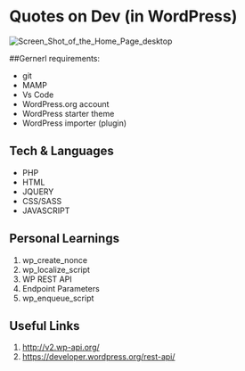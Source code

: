 # Quotes on Dev (in WordPress)
<img src="/ScreenShot/screenShot .png" alt="
Screen_Shot_of_the_Home_Page_desktop">

##Gernerl requirements:

  * git
  * MAMP 
  * Vs Code 
  * WordPress.org account
  * WordPress starter theme 
  * WordPress importer (plugin)

## Tech & Languages

  * PHP
  * HTML
  * JQUERY
  * CSS/SASS
  * JAVASCRIPT

## Personal Learnings

1. wp_create_nonce
2. wp_localize_script
3. WP REST API 
 4. Endpoint Parameters
 5.  wp_enqueue_script



 ## Useful Links
 
 1. http://v2.wp-api.org/
2. https://developer.wordpress.org/rest-api/












